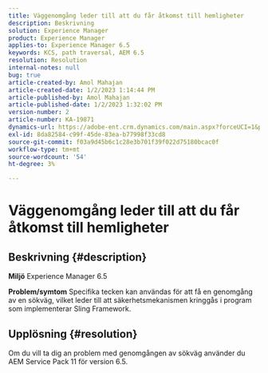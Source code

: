 ```yaml
---
title: Väggenomgång leder till att du får åtkomst till hemligheter
description: Beskrivning
solution: Experience Manager
product: Experience Manager
applies-to: Experience Manager 6.5
keywords: KCS, path traversal, AEM 6.5
resolution: Resolution
internal-notes: null
bug: true
article-created-by: Amol Mahajan
article-created-date: 1/2/2023 1:14:44 PM
article-published-by: Amol Mahajan
article-published-date: 1/2/2023 1:32:02 PM
version-number: 2
article-number: KA-19871
dynamics-url: https://adobe-ent.crm.dynamics.com/main.aspx?forceUCI=1&pagetype=entityrecord&etn=knowledgearticle&id=e416b26b-9f8a-ed11-81ac-6045bd006ce9
exl-id: 8da82584-c99f-45de-83ea-b77998f33cd8
source-git-commit: f03a9d45b6c1c28e3b701f39f022d75180bcac0f
workflow-type: tm+mt
source-wordcount: '54'
ht-degree: 3%

---
```


# Väggenomgång leder till att du får åtkomst till hemligheter

## Beskrivning {#description}

<b>Miljö</b>
Experience Manager 6.5


<b>Problem/symtom</b>
Specifika tecken kan användas för att få en genomgång av en sökväg, vilket leder till att säkerhetsmekanismen kringgås i program som implementerar Sling Framework.


## Upplösning {#resolution}

Om du vill ta dig an problem med genomgången av sökväg använder du AEM Service Pack 11 för version 6.5.
